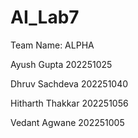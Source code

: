 # AI_Lab7

Team Name: ALPHA

Ayush Gupta 202251025

Dhruv Sachdeva 202251040

Hitharth Thakkar 202251056

Vedant Agwane 202251005
